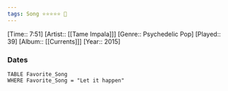 ```yaml
---
tags: Song ⭐⭐⭐⭐⭐ 💛
---
```

[Time:: 7:51]
[Artist:: [[Tame Impala]]]
[Genre:: Psychedelic Pop]
[Played:: 39]
[Album:: [[Currents]]]
[Year:: 2015]
### Dates
````dataview
TABLE Favorite_Song
WHERE Favorite_Song = "Let it happen"
````